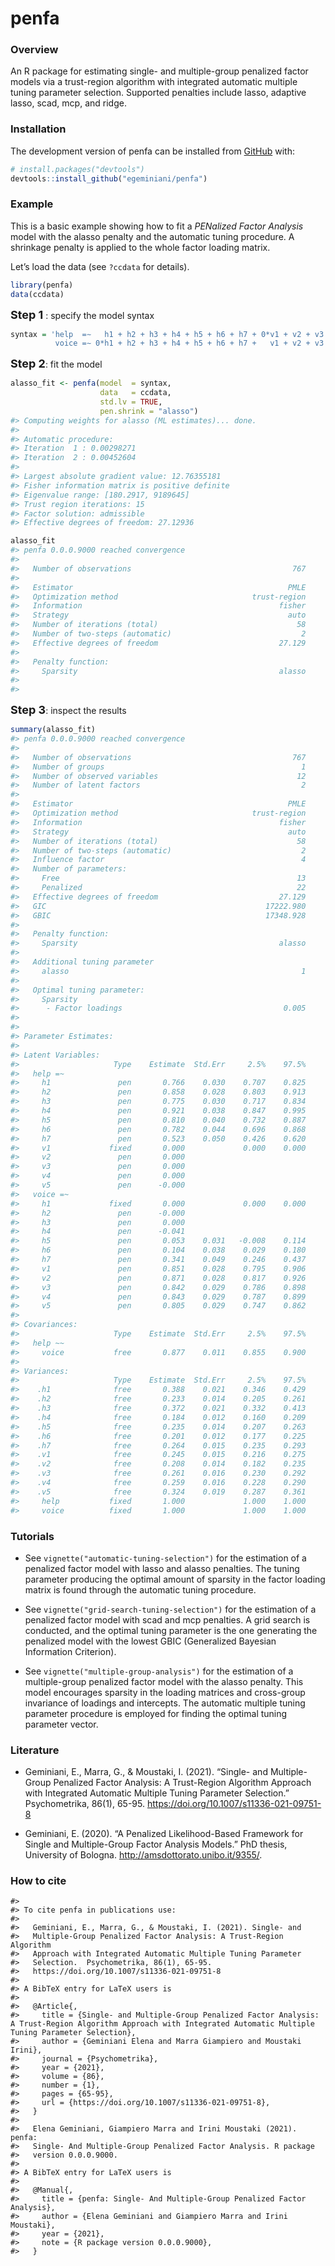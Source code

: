 
<!-- README.md is generated from README.Rmd. Please edit that file -->

# penfa

### Overview

An R package for estimating single- and multiple-group penalized factor
models via a trust-region algorithm with integrated automatic multiple
tuning parameter selection. Supported penalties include lasso, adaptive
lasso, scad, mcp, and ridge.

### Installation

The development version of penfa can be installed from
[GitHub](https://github.com/) with:

``` r
# install.packages("devtools")
devtools::install_github("egeminiani/penfa")
```

### Example

This is a basic example showing how to fit a *PENalized Factor Analysis*
model with the alasso penalty and the automatic tuning procedure. A
shrinkage penalty is applied to the whole factor loading matrix.

Let’s load the data (see `?ccdata` for details).

``` r
library(penfa)
data(ccdata)
```

<font size="4">**Step 1**</font> : specify the model syntax

``` r
syntax = 'help  =∼   h1 + h2 + h3 + h4 + h5 + h6 + h7 + 0*v1 + v2 + v3 + v4 + v5
          voice =∼ 0*h1 + h2 + h3 + h4 + h5 + h6 + h7 +   v1 + v2 + v3 + v4 + v5'
```

<font size="4">**Step 2**</font>: fit the model

``` r
alasso_fit <- penfa(model  = syntax,
                    data   = ccdata,
                    std.lv = TRUE,
                    pen.shrink = "alasso")
#> Computing weights for alasso (ML estimates)... done.
#> 
#> Automatic procedure: 
#> Iteration  1 : 0.00298271 
#> Iteration  2 : 0.00452604 
#> 
#> Largest absolute gradient value: 12.76355181
#> Fisher information matrix is positive definite
#> Eigenvalue range: [180.2917, 9189645]
#> Trust region iterations: 15 
#> Factor solution: admissible 
#> Effective degrees of freedom: 27.12936
```

``` r
alasso_fit
#> penfa 0.0.0.9000 reached convergence
#> 
#>   Number of observations                                    767
#>                                                                
#>   Estimator                                                PMLE
#>   Optimization method                              trust-region
#>   Information                                            fisher
#>   Strategy                                                 auto
#>   Number of iterations (total)                               58
#>   Number of two-steps (automatic)                             2
#>   Effective degrees of freedom                           27.129
#>                                                                
#>   Penalty function:                                            
#>     Sparsity                                             alasso
#>                                                                
#> 
```

<font size="4">**Step 3**</font>: inspect the results

``` r
summary(alasso_fit)
#> penfa 0.0.0.9000 reached convergence
#> 
#>   Number of observations                                    767
#>   Number of groups                                            1
#>   Number of observed variables                               12
#>   Number of latent factors                                    2
#>                                                                
#>   Estimator                                                PMLE
#>   Optimization method                              trust-region
#>   Information                                            fisher
#>   Strategy                                                 auto
#>   Number of iterations (total)                               58
#>   Number of two-steps (automatic)                             2
#>   Influence factor                                            4
#>   Number of parameters:                                        
#>     Free                                                     13
#>     Penalized                                                22
#>   Effective degrees of freedom                           27.129
#>   GIC                                                 17222.980
#>   GBIC                                                17348.928
#>                                                                
#>   Penalty function:                                            
#>     Sparsity                                             alasso
#>                                                                
#>   Additional tuning parameter                                  
#>     alasso                                                    1
#>                                                                
#>   Optimal tuning parameter:                                    
#>     Sparsity                                                   
#>      - Factor loadings                                    0.005
#>                                                                
#> 
#> Parameter Estimates:
#> 
#> Latent Variables:
#>                     Type    Estimate  Std.Err     2.5%    97.5%
#>   help =~                                                      
#>     h1               pen       0.766    0.030    0.707    0.825
#>     h2               pen       0.858    0.028    0.803    0.913
#>     h3               pen       0.775    0.030    0.717    0.834
#>     h4               pen       0.921    0.038    0.847    0.995
#>     h5               pen       0.810    0.040    0.732    0.887
#>     h6               pen       0.782    0.044    0.696    0.868
#>     h7               pen       0.523    0.050    0.426    0.620
#>     v1             fixed       0.000             0.000    0.000
#>     v2               pen       0.000                           
#>     v3               pen       0.000                           
#>     v4               pen       0.000                           
#>     v5               pen      -0.000                           
#>   voice =~                                                     
#>     h1             fixed       0.000             0.000    0.000
#>     h2               pen      -0.000                           
#>     h3               pen       0.000                           
#>     h4               pen      -0.041                           
#>     h5               pen       0.053    0.031   -0.008    0.114
#>     h6               pen       0.104    0.038    0.029    0.180
#>     h7               pen       0.341    0.049    0.246    0.437
#>     v1               pen       0.851    0.028    0.795    0.906
#>     v2               pen       0.871    0.028    0.817    0.926
#>     v3               pen       0.842    0.029    0.786    0.898
#>     v4               pen       0.843    0.029    0.787    0.899
#>     v5               pen       0.805    0.029    0.747    0.862
#> 
#> Covariances:
#>                     Type    Estimate  Std.Err     2.5%    97.5%
#>   help ~~                                                      
#>     voice           free       0.877    0.011    0.855    0.900
#> 
#> Variances:
#>                     Type    Estimate  Std.Err     2.5%    97.5%
#>    .h1              free       0.388    0.021    0.346    0.429
#>    .h2              free       0.233    0.014    0.205    0.261
#>    .h3              free       0.372    0.021    0.332    0.413
#>    .h4              free       0.184    0.012    0.160    0.209
#>    .h5              free       0.235    0.014    0.207    0.263
#>    .h6              free       0.201    0.012    0.177    0.225
#>    .h7              free       0.264    0.015    0.235    0.293
#>    .v1              free       0.245    0.015    0.216    0.275
#>    .v2              free       0.208    0.014    0.182    0.235
#>    .v3              free       0.261    0.016    0.230    0.292
#>    .v4              free       0.259    0.016    0.228    0.290
#>    .v5              free       0.324    0.019    0.287    0.361
#>     help           fixed       1.000             1.000    1.000
#>     voice          fixed       1.000             1.000    1.000
```

### Tutorials

-   See `vignette("automatic-tuning-selection")` for the estimation of a
    penalized factor model with lasso and alasso penalties. The tuning
    parameter producing the optimal amount of sparsity in the factor
    loading matrix is found through the automatic tuning procedure.

-   See `vignette("grid-search-tuning-selection")` for the estimation of
    a penalized factor model with scad and mcp penalties. A grid search
    is conducted, and the optimal tuning parameter is the one generating
    the penalized model with the lowest GBIC (Generalized Bayesian
    Information Criterion).

-   See `vignette("multiple-group-analysis")` for the estimation of a
    multiple-group penalized factor model with the alasso penalty. This
    model encourages sparsity in the loading matrices and cross-group
    invariance of loadings and intercepts. The automatic multiple tuning
    parameter procedure is employed for finding the optimal tuning
    parameter vector.

### Literature

-   Geminiani, E., Marra, G., & Moustaki, I. (2021). “Single- and
    Multiple-Group Penalized Factor Analysis: A Trust-Region Algorithm
    Approach with Integrated Automatic Multiple Tuning Parameter
    Selection.” Psychometrika, 86(1), 65-95.
    <https://doi.org/10.1007/s11336-021-09751-8>

-   Geminiani, E. (2020). “A Penalized Likelihood-Based Framework for
    Single and Multiple-Group Factor Analysis Models.” PhD thesis,
    University of Bologna. <http://amsdottorato.unibo.it/9355/>.

### How to cite

    #> 
    #> To cite penfa in publications use:
    #> 
    #>   Geminiani, E., Marra, G., & Moustaki, I. (2021). Single- and
    #>   Multiple-Group Penalized Factor Analysis: A Trust-Region Algorithm
    #>   Approach with Integrated Automatic Multiple Tuning Parameter
    #>   Selection.  Psychometrika, 86(1), 65-95.
    #>   https://doi.org/10.1007/s11336-021-09751-8
    #> 
    #> A BibTeX entry for LaTeX users is
    #> 
    #>   @Article{,
    #>     title = {Single- and Multiple-Group Penalized Factor Analysis: A Trust-Region Algorithm Approach with Integrated Automatic Multiple Tuning Parameter Selection},
    #>     author = {Geminiani Elena and Marra Giampiero and Moustaki Irini},
    #>     journal = {Psychometrika},
    #>     year = {2021},
    #>     volume = {86},
    #>     number = {1},
    #>     pages = {65-95},
    #>     url = {https://doi.org/10.1007/s11336-021-09751-8},
    #>   }
    #> 
    #>   Elena Geminiani, Giampiero Marra and Irini Moustaki (2021). penfa:
    #>   Single- And Multiple-Group Penalized Factor Analysis. R package
    #>   version 0.0.0.9000.
    #> 
    #> A BibTeX entry for LaTeX users is
    #> 
    #>   @Manual{,
    #>     title = {penfa: Single- And Multiple-Group Penalized Factor Analysis},
    #>     author = {Elena Geminiani and Giampiero Marra and Irini Moustaki},
    #>     year = {2021},
    #>     note = {R package version 0.0.0.9000},
    #>   }
